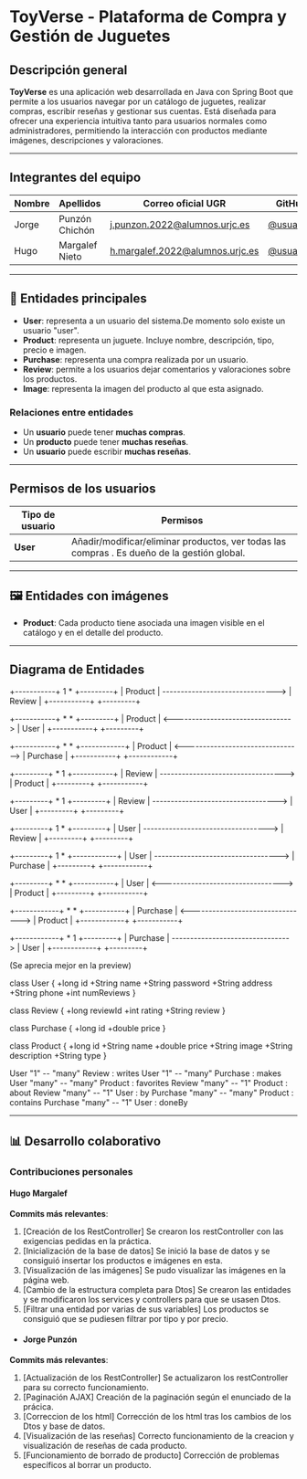 # ToyVerse - Plataforma de Compra y Gestión de Juguetes

## Descripción general

**ToyVerse** es una aplicación web desarrollada en Java con Spring Boot que permite a los usuarios navegar por un catálogo de juguetes, realizar compras, escribir reseñas y gestionar sus cuentas. Está diseñada para ofrecer una experiencia intuitiva tanto para usuarios normales como administradores, permitiendo la interacción con productos mediante imágenes, descripciones y valoraciones.

---

## Integrantes del equipo

| Nombre           | Apellidos             | Correo oficial UGR                | GitHub                |
|------------------|-----------------------|-----------------------------------|------------------------|
| Jorge            | Punzón Chichón        | j.punzon.2022@alumnos.urjc.es     | [@usuario1](https://github.com/usuario1) |
| Hugo             | Margalef Nieto        | h.margalef.2022@alumnos.urjc.es   | [@usuario2](https://github.com/usuario2) |



---

## 🧱 Entidades principales

- **User**: representa a un usuario del sistema.De momento solo existe un usuario "user".
- **Product**: representa un juguete. Incluye nombre, descripción, tipo, precio e imagen.
- **Purchase**: representa una compra realizada por un usuario.
- **Review**: permite a los usuarios dejar comentarios y valoraciones sobre los productos.
- **Image**: representa la imagen del producto al que esta asignado.


### Relaciones entre entidades

- Un **usuario** puede tener **muchas compras**.
- Un **producto** puede tener **muchas reseñas**.
- Un **usuario** puede escribir **muchas reseñas**.

---

## Permisos de los usuarios

| Tipo de usuario | Permisos |
|-----------------|----------|
| **User** | Añadir/modificar/eliminar productos, ver todas las compras . Es dueño de la gestión global. |

---

## 🖼️ Entidades con imágenes

- **Product**: Cada producto tiene asociada una imagen visible en el catálogo y en el detalle del producto.

---

## Diagrama de Entidades

+-----------+            1        *            +---------+
|  Product  | -------------------------------> | Review  |
+-----------+                                   +---------+

+-----------+            *        *            +---------+
|  Product  | <--------------------------------> |  User   |
+-----------+                                   +---------+

+-----------+            *        *            +------------+
|  Product  | <--------------------------------> | Purchase  |
+-----------+                                   +------------+

+---------+              *        1            +-----------+
| Review  | ----------------------------------> | Product   |
+---------+                                    +-----------+

+---------+              *        1            +---------+
| Review  | ----------------------------------> |  User   |
+---------+                                    +---------+

+---------+              1        *            +---------+
|  User   | ----------------------------------> | Review  |
+---------+                                    +---------+

+---------+              1        *            +------------+
|  User   | ----------------------------------> | Purchase  |
+---------+                                    +------------+

+---------+              *        *            +-----------+
|  User   | <---------------------------------> | Product   |
+---------+                                    +-----------+

+------------+           *        *            +-----------+
| Purchase   | <--------------------------------> | Product  |
+------------+                                    +-----------+

+------------+           *        1            +---------+
| Purchase   | --------------------------------> |  User   |
+------------+                                    +---------+

(Se aprecia mejor en la preview)

class User {
  +long id
  +String name
  +String password
  +String address
  +String phone
  +int numReviews
}

class Review {
  +long reviewId
  +int rating
  +String review
}

class Purchase {
  +long id
  +double price
}

class Product {
  +long id
  +String name
  +double price
  +String image
  +String description
  +String type
}

User "1" -- "many" Review : writes
User "1" -- "many" Purchase : makes
User "many" -- "many" Product : favorites
Review "many" -- "1" Product : about
Review "many" -- "1" User : by
Purchase "many" -- "many" Product : contains
Purchase "many" -- "1" User : doneBy

---
## 📊 Desarrollo colaborativo

### Contribuciones personales

#### Hugo Margalef

**Commits más relevantes**:

1. [Creación de los RestController]
   Se crearon los restController con las exigencias pedidas en la práctica.
2. [Inicialización de la base de datos]
   Se inició la base de datos y se consiguió insertar los productos e imágenes en esta.
3. [Visualización de las imágenes]
   Se pudo visualizar las imágenes en la página web.
4. [Cambio de la estructura completa para Dtos]
   Se crearon las entidades y se modificaron los services y controllers para que se usasen Dtos.
5. [Filtrar una entidad por varias de sus variables]
   Los productos se consiguió que se pudiesen filtrar por tipo y por precio.


- #### Jorge Punzón

**Commits más relevantes**:

1. [Actualización de los RestController]
   Se actualizaron los restController para su correcto funcionamiento.
2. [Paginación AJAX]
   Creación de la paginación según el enunciado de la prácica.
3. [Correccion de los html]
   Corrección de los html tras los cambios de los Dtos y base de datos.
4. [Visualización de las reseñas]
   Correcto funcionamiento de la creacion y visualización de reseñas de cada producto.
5. [Funcionamiento de borrado de producto]
   Corrección de problemas específicos al borrar un producto.





